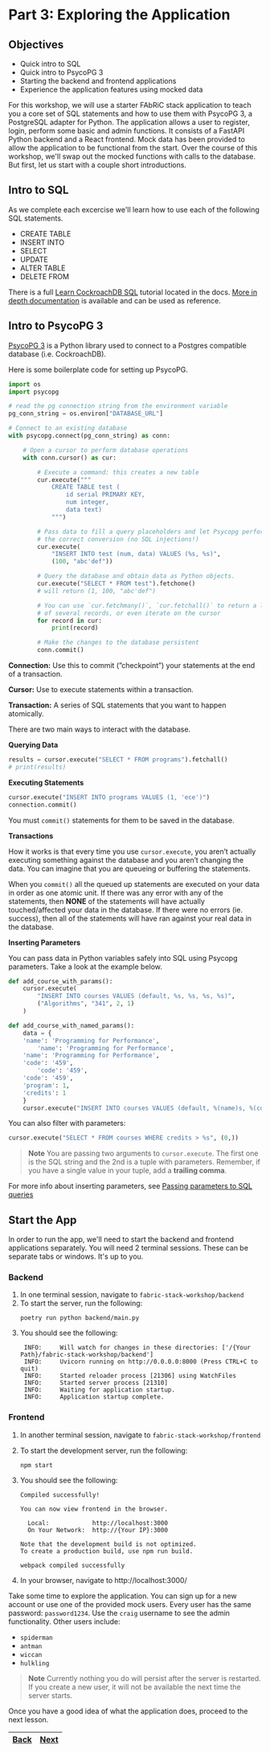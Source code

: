 # Part 3: Exploring the Application

## Objectives

- Quick intro to SQL
- Quick intro to PsycoPG 3
- Starting the backend and frontend applications
- Experience the application features using mocked data

For this workshop, we will use a starter FAbRiC stack application to teach you a core set of SQL statements and how to use them with PsycoPG 3, a PostgreSQL adapter for Python. The application allows a user to register, login, perform some basic and admin functions. It consists of a FastAPI Python backend and a React frontend. Mock data has been provided to allow the application to be functional from the start. Over the course of this workshop, we'll swap out the mocked functions with calls to the database. But first, let us start with a couple short introductions.

## Intro to SQL

As we complete each excercise we'll learn how to use each of the following SQL statements.

- CREATE TABLE
- INSERT INTO
- SELECT
- UPDATE
- ALTER TABLE
- DELETE FROM

There is a full [Learn CockroachDB SQL](https://www.cockroachlabs.com/docs/cockroachcloud/learn-cockroachdb-sql.html) tutorial located in the docs. [More in depth documentation](https://www.cockroachlabs.com/docs/stable/sql-statements.html) is available and can be used as reference.

## Intro to PsycoPG 3

[PsycoPG 3](https://www.psycopg.org/psycopg3/) is a Python library used to connect to a Postgres compatible database (i.e. CockroachDB).

Here is some boilerplate code for setting up PsycoPG.

```python
import os
import psycopg

# read the pg connection string from the environment variable
pg_conn_string = os.environ["DATABASE_URL"]

# Connect to an existing database
with psycopg.connect(pg_conn_string) as conn:

    # Open a cursor to perform database operations
    with conn.cursor() as cur:

        # Execute a command: this creates a new table
        cur.execute("""
            CREATE TABLE test (
                id serial PRIMARY KEY,
                num integer,
                data text)
            """)

        # Pass data to fill a query placeholders and let Psycopg perform
        # the correct conversion (no SQL injections!)
        cur.execute(
            "INSERT INTO test (num, data) VALUES (%s, %s)",
            (100, "abc'def"))

        # Query the database and obtain data as Python objects.
        cur.execute("SELECT * FROM test").fetchone()
        # will return (1, 100, "abc'def")

        # You can use `cur.fetchmany()`, `cur.fetchall()` to return a list
        # of several records, or even iterate on the cursor
        for record in cur:
            print(record)

        # Make the changes to the database persistent
        conn.commit()
```

**Connection:** Use this to commit (”checkpoint”) your statements at the end of a transaction.

**Cursor:** Use to execute statements within a transaction.

**Transaction:** A series of SQL statements that you want to happen atomically.

There are two main ways to interact with the database.

**Querying Data**

```python
results = cursor.execute("SELECT * FROM programs").fetchall()
# print(results)
```

**Executing Statements**

```python
cursor.execute("INSERT INTO programs VALUES (1, 'ece')")
connection.commit()
```

You must `commit()` statements for them to be saved in the database.

**Transactions**

How it works is that every time you use `cursor.execute`, you aren’t actually executing something against the database and you aren’t changing the data. You can imagine that you are queueing or buffering the statements.

When you `commit()` all the queued up statements are executed on your data in order as one atomic unit. If there was any error with any of the statements, then **NONE** of the statements will have actually touched/affected your data in the database. If there were no errors (ie. success), then all of the statements will have ran against your real data in the database.

**Inserting Parameters**

You can pass data in Python variables safely into SQL using Psycopg parameters. Take a look at the example below.

```python
def add_course_with_params():
    cursor.execute(
        "INSERT INTO courses VALUES (default, %s, %s, %s, %s)",
        ("Algorithms", "341", 2, 1)
    )

def add_course_with_named_params():
    data = {
    'name': 'Programming for Performance',
        'name': 'Programming for Performance',
    'name': 'Programming for Performance',
    'code': '459',
        'code': '459',
    'code': '459',
    'program': 1,
    'credits': 1
    }
    cursor.execute("INSERT INTO courses VALUES (default, %(name)s, %(code)s, %(program)s, %(credits)s)", data)
```

You can also filter with parameters:

```python
cursor.execute("SELECT * FROM courses WHERE credits > %s", (0,))
```

> **Note**
> You are passing two arguments to `cursor.execute`. The first one is the SQL string and the 2nd is a tuple with parameters. Remember, if you have a single value in your tuple, add a **trailing comma**.

For more info about inserting parameters, see [Passing parameters to SQL queries](https://www.psycopg.org/psycopg3/docs/basic/params.html)

## Start the App

In order to run the app, we'll need to start the backend and frontend applications separately. You will need 2 terminal sessions. These can be separate tabs or windows. It's up to you.

### Backend

1. In one terminal session, navigate to `fabric-stack-workshop/backend`
1. To start the server, run the following:
   ```shell
   poetry run python backend/main.py
   ```
1. You should see the following:
   ```shell
    INFO:     Will watch for changes in these directories: ['/{Your Path}/fabric-stack-workshop/backend']
    INFO:     Uvicorn running on http://0.0.0.0:8000 (Press CTRL+C to quit)
    INFO:     Started reloader process [21306] using WatchFiles
    INFO:     Started server process [21310]
    INFO:     Waiting for application startup.
    INFO:     Application startup complete.
   ```

### Frontend

1. In another terminal session, navigate to `fabric-stack-workshop/frontend`
1. To start the development server, run the following:
   ```shell
   npm start
   ```
1. You should see the following:

   ```shell
   Compiled successfully!

   You can now view frontend in the browser.

     Local:            http://localhost:3000
     On Your Network:  http://{Your IP}:3000

   Note that the development build is not optimized.
   To create a production build, use npm run build.

   webpack compiled successfully
   ```

1. In your browser, navigate to http://localhost:3000/

Take some time to explore the application. You can sign up for a new account or use one of the provided mock users. Every user has the same password: `password1234`. Use the `craig` username to see the admin functionality. Other users include:

- `spiderman`
- `antman`
- `wiccan`
- `hulkling`

> **Note**
> Currently nothing you do will persist after the server is restarted. If you create a new user, it will not be available the next time the server starts.

Once you have a good idea of what the application does, proceed to the next lesson.

| [Back](part-2.md) | [Next](part-4.md) |
| ----------------- | ----------------- |
